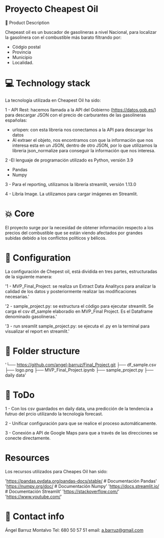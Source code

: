 # Proyecto Cheapest Oil


🏃 Product Description

Chepeast oil es un buscador de gasolineras a nivel Nacional, para localizar la gasolinera con el combustible más barato filtrando por:

- Códgio postal 
- Provincia
- Municipio 
- Localidad.


# 💻 Technology stack

La tecnología utilizada en Cheapest Oil ha sido:

1 - API Rest: hacemos llamada a la API del Gobierno (https://datos.gob.es/) para descargar JSON con el precio de carburantes de las gasolineras españolas:
- urlopen: con esta libreria nos conectamos a la API para descargar los datos
- Al extraer el objeto, nos encontramos con que la información que nos interesa esta en un JSON, dentro de otro JSON, por lo que 
utilizamos la libreria json_normalize para conseguir la información que nos interesa.

2 -El lenguaje de programación utilizado es Python, versión 3.9
- Pandas
- Numpy

3 - Para el reporting, utilizamos la librería streamlit, versión 1.13.0

4 - Libría Image. La utilizamos para cargar imágenes en Streamlit.


# 💥 Core 
El proyecto surge por la necesidad de obtener información respecto a los precios del combustible que se están viendo afectados por grandes subidas debido a los conflictos políticos y bélicos.

    
# 🔧 Configuration

La configuración de Chepest oil, está dividida en tres partes, estructuradas de la siguiente manera:

'1 - MVP_Final_Project: se realiza un Extract Data Analitycs para analizar la calidad de los datos y posteriormente realizar las modificaciones necesarias.' 

'2 - sample_project.py: se estructura el código para ejecutar streamlit. Se carga el csv df_sample elaboradio en MVP_Final Project. Es el Dataframe denominado gasolineras.'

'3 - run sreamlit sample_project.py: se ejecuta el .py en la terminal para visualizar el report en streamlit.'


# 📁 Folder structure
'└── https://github.com/angel-barruz/Final_Project.git
    ├── df_sample.csv
    ├── logo.png
    ├── MVP_Final_Project.ipynb
    ├── sample_project.py
    ├── daily data'


# 💩 ToDo

1 - Con los csv guardados en daily data, una predicción de la tendencia a futruo del prcio utilizando la tecnología forecast.

2 - Unificar configuración para que se realice el proceso automáticamente.

3 - Conexión a API de Google Maps para que a través de las direcciones se conecte directamente.


# Resources

Los recursos utilizados para Cheapes Oil han sido:

'https://pandas.pydata.org/pandas-docs/stable/ # Documentación Pandas'
'https://numpy.org/doc/ # Documentación Numpy'
'https://docs.streamlit.io/ # Documentación Streamlit'
'https://stackoverflow.com/'
'https://www.youtube.com/'


# 💌 Contact info
Ángel Barruz Montalvo
Tel: 680 50 57 51
email: a.barruz@gmail.com
